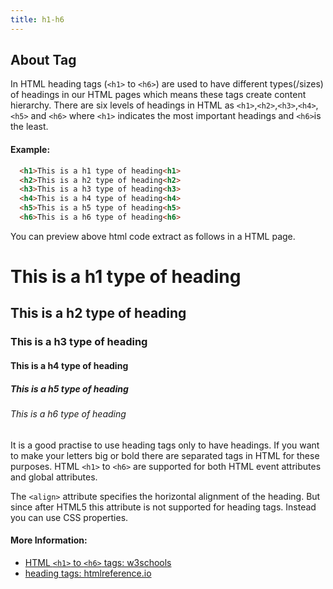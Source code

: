 ```yaml
---
title: h1-h6
---
```

## About Tag 

In HTML heading tags (`<h1>` to `<h6>`) are used to have different types(/sizes) of headings in our HTML pages which means these tags create content hierarchy.
There are six levels of headings in HTML as `<h1>`,`<h2>`,`<h3>`,`<h4>`,`<h5>` and `<h6>` where `<h1>` indicates the most important headings and `<h6>`is the least.


#### Example:

```html
  <h1>This is a h1 type of heading<h1>
  <h2>This is a h2 type of heading<h2>
  <h3>This is a h3 type of heading<h3>
  <h4>This is a h4 type of heading<h4>
  <h5>This is a h5 type of heading<h5>
  <h6>This is a h6 type of heading<h6>
```

You can preview above html code extract as follows in a HTML page.

<!DOCTYPE html>
<html>
<body>
  <h1>This is a h1 type of heading</h1>
  <h2>This is a h2 type of heading</h2>
  <h3>This is a h3 type of heading</h3>
  <h4>This is a h4 type of heading</h4>
  <h5>This is a h5 type of heading</h5>
  <h6>This is a h6 type of heading</h6>
</body>
</html>


It is a good practise to use heading tags only to have headings. If you want to make your letters big or bold there are separated tags in HTML for these purposes.
HTML `<h1>` to `<h6>` are supported for both HTML event attributes and global attributes.

The `<align>` attribute specifies the horizontal alignment of the heading. But since after HTML5 this attribute is not supported for heading tags. Instead you can use CSS properties.


#### More Information:

- <a href='https://www.w3schools.com/tags/tag_hn.asp'>HTML `<h1>` to `<h6>` tags: w3schools</a>
- <a href='http://htmlreference.io/element/' target='_blank' rel='nofollow'>heading tags: htmlreference.io</a>

